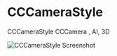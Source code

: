 # CCCameraStyle

CCCameraStyle CCCamera , AI, 3D

![CCCameraStyle Screenshot](https://raw.github.com/ccworld1000/CCCameraStyle/main/AI.gif?raw=true)
